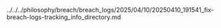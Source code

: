 ../../../philosophy/breach/breach_logs/2025/04/10/20250410_191541_fix-breach-logs-tracking_info_directory.md